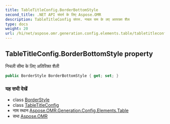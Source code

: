 ```yaml
---
title: TableTitleConfig.BorderBottomStyle
second_title: .NET API संदर्भ के लिए Aspose.OMR
description: TableTitleConfig संपत्त. नचल सम के लए अतरक्त शैल
type: docs
weight: 20
url: /hi/net/aspose.omr.generation.config.elements.table/tabletitleconfig/borderbottomstyle/
---
```

## TableTitleConfig.BorderBottomStyle property

निचली सीमा के लिए अतिरिक्त शैली

```csharp
public BorderStyle BorderBottomStyle { get; set; }
```

### यह सभी देखें

* class [BorderStyle](../../../aspose.omr.generation.config/borderstyle/)
* class [TableTitleConfig](../)
* नाम स्थान [Aspose.OMR.Generation.Config.Elements.Table](../../tabletitleconfig/)
* सभा [Aspose.OMR](../../../)


